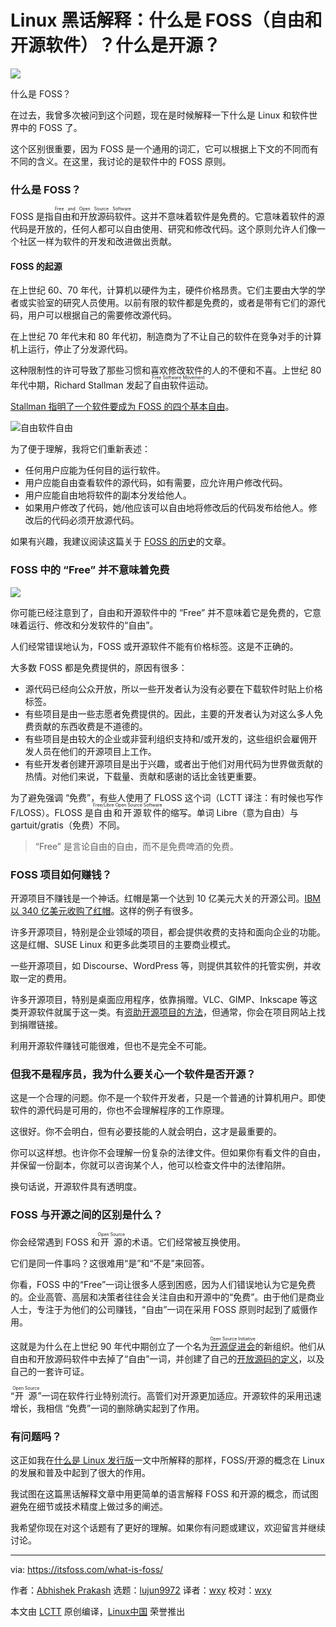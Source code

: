 [#]: collector: (lujun9972)
[#]: translator: (wxy)
[#]: reviewer: (wxy)
[#]: publisher: (wxy)
[#]: url: (https://linux.cn/article-12748-1.html)
[#]: subject: (Linux Jargon Buster: What is FOSS \(Free and Open Source Software\)? What is Open Source?)
[#]: via: (https://itsfoss.com/what-is-foss/)
[#]: author: (Abhishek Prakash https://itsfoss.com/author/abhishek/)

Linux 黑话解释：什么是 FOSS（自由和开源软件）？什么是开源？
======

![][7]

什么是 FOSS？

在过去，我曾多次被问到这个问题，现在是时候解释一下什么是 Linux 和软件世界中的 FOSS 了。

这个区别很重要，因为 FOSS 是一个通用的词汇，它可以根据上下文的不同而有不同的含义。在这里，我讨论的是软件中的 FOSS 原则。

### 什么是 FOSS？

FOSS 是指<ruby>自由和开放源码软件<rt>Free and Open Source Software</rt></ruby>。这并不意味着软件是免费的。它意味着软件的源代码是开放的，任何人都可以自由使用、研究和修改代码。这个原则允许人们像一个社区一样为软件的开发和改进做出贡献。

#### FOSS 的起源

在上世纪 60、70 年代，计算机以硬件为主，硬件价格昂贵。它们主要由大学的学者或实验室的研究人员使用。以前有限的软件都是免费的，或者是带有它们的源代码，用户可以根据自己的需要修改源代码。

在上世纪 70 年代末和 80 年代初，制造商为了不让自己的软件在竞争对手的计算机上运行，停止了分发源代码。

这种限制性的许可导致了那些习惯和喜欢修改软件的人的不便和不喜。上世纪 80 年代中期，Richard Stallman 发起了<ruby>自由软件运动<rt>Free Software Movement</rt></ruby>。

[Stallman 指明了一个软件要成为 FOSS 的四个基本自由][1]。

![自由软件自由][2]

为了便于理解，我将它们重新表述：

  * 任何用户应能为任何目的运行软件。
  * 用户应能自由查看软件的源代码，如有需要，应允许用户修改代码。
  * 用户应能自由地将软件的副本分发给他人。
  * 如果用户修改了代码，她/他应该可以自由地将修改后的代码发布给他人。修改后的代码必须开放源代码。

如果有兴趣，我建议阅读这篇关于 [FOSS 的历史][3]的文章。

### FOSS 中的 “Free” 并不意味着免费

![][4]

你可能已经注意到了，自由和开源软件中的 “Free” 并不意味着它是免费的，它意味着运行、修改和分发软件的“自由”。

人们经常错误地认为，FOSS 或开源软件不能有价格标签。这是不正确的。

大多数 FOSS 都是免费提供的，原因有很多：

  * 源代码已经向公众开放，所以一些开发者认为没有必要在下载软件时贴上价格标签。
  * 有些项目是由一些志愿者免费提供的。因此，主要的开发者认为对这么多人免费贡献的东西收费是不道德的。
  * 有些项目是由较大的企业或非营利组织支持和/或开发的，这些组织会雇佣开发人员在他们的开源项目上工作。
  * 有些开发者创建开源项目是出于兴趣，或者出于他们对用代码为世界做贡献的热情。对他们来说，下载量、贡献和感谢的话比金钱更重要。

为了避免强调 “免费”，有些人使用了 FLOSS 这个词（LCTT 译注：有时候也写作 F/LOSS）。FLOSS 是<ruby>自由和开源软件<rt>Free/Libre Open Source Software</rt></ruby>的缩写。单词 Libre（意为自由）与 gartuit/gratis（免费）不同。

> “Free” 是言论自由的自由，而不是免费啤酒的免费。

### FOSS 项目如何赚钱？

开源项目不赚钱是一个神话。红帽是第一个达到 10 亿美元大关的开源公司。[IBM 以 340 亿美元收购了红帽][5]。这样的例子有很多。

许多开源项目，特别是企业领域的项目，都会提供收费的支持和面向企业的功能。这是红帽、SUSE Linux 和更多此类项目的主要商业模式。

一些开源项目，如 Discourse、WordPress 等，则提供其软件的托管实例，并收取一定的费用。

许多开源项目，特别是桌面应用程序，依靠捐赠。VLC、GIMP、Inkscape 等这类开源软件就属于这一类。有[资助开源项目的方法][6]，但通常，你会在项目网站上找到捐赠链接。

利用开源软件赚钱可能很难，但也不是完全不可能。

### 但我不是程序员，我为什么要关心一个软件是否开源？

这是一个合理的问题。你不是一个软件开发者，只是一个普通的计算机用户。即使软件的源代码是可用的，你也不会理解程序的工作原理。

这很好。你不会明白，但有必要技能的人就会明白，这才是最重要的。

你可以这样想。也许你不会理解一份复杂的法律文件。但如果你有看文件的自由，并保留一份副本，你就可以咨询某个人，他可以检查文件中的法律陷阱。

换句话说，开源软件具有透明度。

### FOSS 与开源之间的区别是什么？

你会经常遇到 FOSS 和<ruby>开源<rt>Open Source</rt></ruby>的术语。它们经常被互换使用。

它们是同一件事吗？这很难用“是”和“不是”来回答。

你看，FOSS 中的“Free”一词让很多人感到困惑，因为人们错误地认为它是免费的。企业高管、高层和决策者往往会关注自由和开源中的“免费”。由于他们是商业人士，专注于为他们的公司赚钱，“自由”一词在采用 FOSS 原则时起到了威慑作用。

这就是为什么在上世纪 90 年代中期创立了一个名为<ruby>[开源促进会][8]<rt>Open Source Initiative</rt></ruby>的新组织。他们从自由和开放源码软件中去掉了“自由”一词，并创建了自己的[开放源码的定义][9]，以及自己的一套许可证。

“<ruby>开源<rt>Open Source</rt></ruby>”一词在软件行业特别流行。高管们对开源更加适应。开源软件的采用迅速增长，我相信 “免费”一词的删除确实起到了作用。

### 有问题吗？

这正如我在[什么是 Linux 发行版][10]一文中所解释的那样，FOSS/开源的概念在 Linux 的发展和普及中起到了很大的作用。

我试图在这篇黑话解释文章中用更简单的语言解释 FOSS 和开源的概念，而试图避免在细节或技术精度上做过多的阐述。

我希望你现在对这个话题有了更好的理解。如果你有问题或建议，欢迎留言并继续讨论。

--------------------------------------------------------------------------------

via: https://itsfoss.com/what-is-foss/

作者：[Abhishek Prakash][a]
选题：[lujun9972][b]
译者：[wxy](https://github.com/wxy)
校对：[wxy](https://github.com/wxy)

本文由 [LCTT](https://github.com/LCTT/TranslateProject) 原创编译，[Linux中国](https://linux.cn/) 荣誉推出

[a]: https://itsfoss.com/author/abhishek/
[b]: https://github.com/lujun9972
[1]: https://www.gnu.org/philosophy/free-sw.html
[2]: https://i0.wp.com/itsfoss.com/wp-content/uploads/2020/09/foss-freedoms.jpg?resize=800%2C671&ssl=1
[3]: https://itsfoss.com/history-of-foss/
[4]: https://i1.wp.com/itsfoss.com/wp-content/uploads/2020/09/think-free-speech-not-free-beer.jpg?resize=800%2C800&ssl=1
[5]: https://itsfoss.com/ibm-red-hat-acquisition/
[6]: https://itsfoss.com/open-source-funding-platforms/
[7]: https://i0.wp.com/itsfoss.com/wp-content/uploads/2020/09/what-is-foss.png?resize=800%2C450&ssl=1
[8]: https://opensource.org/
[9]: https://opensource.org/osd
[10]: https://itsfoss.com/what-is-linux-distribution/

